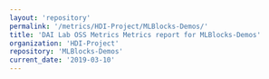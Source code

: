 ```yaml
---
layout: 'repository'
permalink: '/metrics/HDI-Project/MLBlocks-Demos/'
title: 'DAI Lab OSS Metrics Metrics report for MLBlocks-Demos'
organization: 'HDI-Project'
repository: 'MLBlocks-Demos'
current_date: '2019-03-10'
---
```

